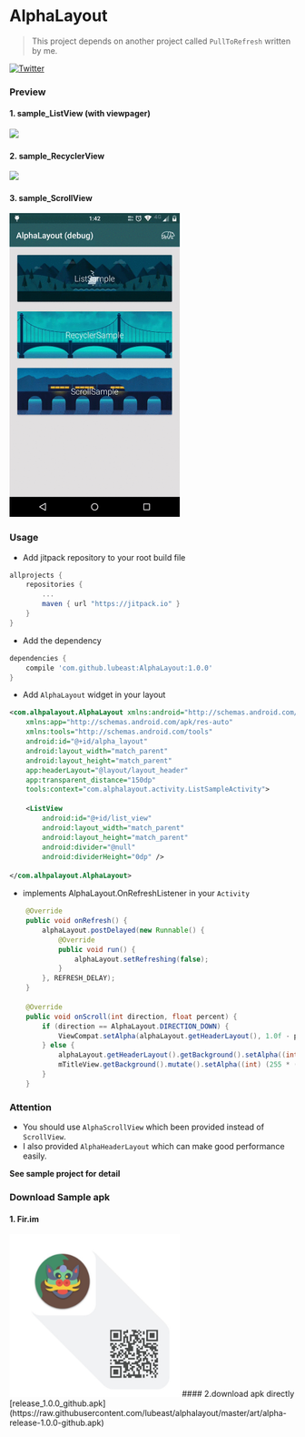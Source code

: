 # AlphaLayout

> This project depends on another project called `PullToRefresh` written by me.

[![Twitter](https://img.shields.io/badge/Twitter-@LuMengHZ-blue.svg?style=flat-square)](https://twitter.com/LuMengHZ)

### Preview

#### 1. sample_ListView (with viewpager)
<img src=./art/sample_list.gif width=300/>

#### 2. sample_RecyclerView
<img src=./art/sample_recycler.gif width=300/>

#### 3. sample_ScrollView
<img src=./art/sample_scroll.gif width=300/>

### Usage
- Add jitpack repository to your root build file

```groovy
allprojects {
    repositories {
        ...
        maven { url "https://jitpack.io" }
    }
}
```

- Add the dependency

```groovy
dependencies {
    compile 'com.github.lubeast:AlphaLayout:1.0.0'
}
```

- Add `AlphaLayout` widget in your layout

```xml
<com.alhpalayout.AlphaLayout xmlns:android="http://schemas.android.com/apk/res/android"
    xmlns:app="http://schemas.android.com/apk/res-auto"
    xmlns:tools="http://schemas.android.com/tools"
    android:id="@+id/alpha_layout"
    android:layout_width="match_parent"
    android:layout_height="match_parent"
    app:headerLayout="@layout/layout_header"
    app:transparent_distance="150dp"
    tools:context="com.alphalayout.activity.ListSampleActivity">

    <ListView
        android:id="@+id/list_view"
        android:layout_width="match_parent"
        android:layout_height="match_parent"
        android:divider="@null"
        android:dividerHeight="0dp" />

</com.alhpalayout.AlphaLayout>
```

- implements AlphaLayout.OnRefreshListener in your `Activity`

```java
    @Override
    public void onRefresh() {
        alphaLayout.postDelayed(new Runnable() {
            @Override
            public void run() {
                alphaLayout.setRefreshing(false);
            }
        }, REFRESH_DELAY);
    }

    @Override
    public void onScroll(int direction, float percent) {
        if (direction == AlphaLayout.DIRECTION_DOWN) {
            ViewCompat.setAlpha(alphaLayout.getHeaderLayout(), 1.0f - percent);
        } else {
            alphaLayout.getHeaderLayout().getBackground().setAlpha((int) (255 * percent));
            mTitleView.getBackground().mutate().setAlpha((int) (255 * (1 - percent)));
        }
    }
```

### Attention
- You should use `AlphaScrollView` which been provided instead of `ScrollView`.
- I also provided `AlphaHeaderLayout` which can make good performance easily.

**See sample project for detail**

### Download Sample apk
#### 1. Fir.im
<img src=./art/fir_1.0.0_release.jpeg width=300 />
#### 2.download apk directly
[release_1.0.0_github.apk](https://raw.githubusercontent.com/lubeast/alphalayout/master/art/alpha-release-1.0.0-github.apk)
